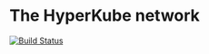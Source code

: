 # The HyperKube network

[![Build Status](https://app.travis-ci.com/timo-cmd2/Haiku.svg?branch=main)](https://app.travis-ci.com/timo-cmd2/Haiku)
